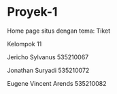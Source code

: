 # Proyek-1
Home page situs dengan tema: Tiket

Kelompok 11

Jericho Sylvanus 535210067

Jonathan Suryadi 535210072

Eugene Vincent Arends 535210082
